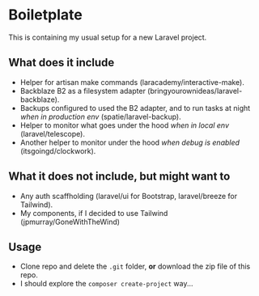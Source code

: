 # Boiletplate

This is containing my usual setup for a new Laravel project.

## What does it include

-   Helper for artisan make commands (laracademy/interactive-make).
-   Backblaze B2 as a filesystem adapter (bringyourownideas/laravel-backblaze).
-   Backups configured to used the B2 adapter, and to run tasks at night _when in production env_ (spatie/laravel-backup).
-   Helper to monitor what goes under the hood _when in local env_ (laravel/telescope).
-   Another helper to monitor under the hood _when debug is enabled_ (itsgoingd/clockwork).

## What it does not include, but might want to

-   Any auth scaffholding (laravel/ui for Bootstrap, laravel/breeze for Tailwind).
-   My components, if I decided to use Tailwind (jpmurray/GoneWithTheWind)

## Usage

-   Clone repo and delete the `.git` folder, **or** download the zip file of this repo.
-   I should explore the `composer create-project` way...
